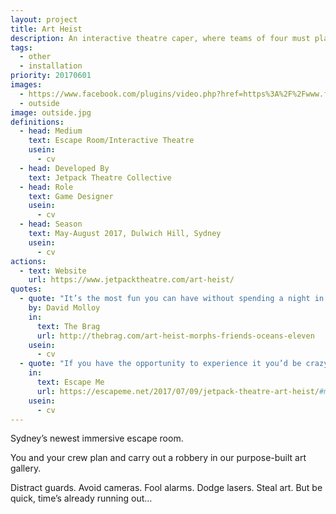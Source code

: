 ```yaml
---
layout: project
title: Art Heist
description: An interactive theatre caper, where teams of four must plan and execute a plan to steal a painting from an art gallery
tags:
  - other
  - installation
priority: 20170601
images:
  - https://www.facebook.com/plugins/video.php?href=https%3A%2F%2Fwww.facebook.com%2FJetpackTheatre%2Fvideos%2F1038102896289787%2F&show_text=0
  - outside
image: outside.jpg
definitions:
  - head: Medium
    text: Escape Room/Interactive Theatre
    usein:
      - cv
  - head: Developed By
    text: Jetpack Theatre Collective
  - head: Role
    text: Game Designer
    usein:
      - cv
  - head: Season
    text: May-August 2017, Dulwich Hill, Sydney
    usein:
      - cv
actions:
  - text: Website
    url: https://www.jetpacktheatre.com/art-heist/
quotes:
  - quote: "It’s the most fun you can have without spending a night in jail."
    by: David Molloy
    in:
      text: The Brag
      url: http://thebrag.com/art-heist-morphs-friends-oceans-eleven
    usein:
      - cv
  - quote: "If you have the opportunity to experience it you’d be crazy not to."
    in:
      text: Escape Me
      url: https://escapeme.net/2017/07/09/jetpack-theatre-art-heist/#more-276
    usein:
      - cv
---
```

Sydney’s newest immersive escape room.

You and your crew plan and carry out a robbery in our purpose-built art gallery.

Distract guards. Avoid cameras. Fool alarms. Dodge lasers. Steal art.
But be quick, time’s already running out…

